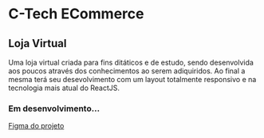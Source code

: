 <h1>C-Tech ECommerce</h1>
<h2>Loja Virtual</h2>
<p>Uma loja virtual criada para fins ditáticos e de estudo, sendo desenvolvida aos poucos através dos conhecimentos ao serem adiquiridos. Ao final a mesma terá seu desevolvimento com um layout totalmente responsivo
e na tecnologia mais atual do ReactJS.</p>

<h3>Em desenvolvimento...</h3>
<a href="https://www.figma.com/design/ZrGNVNG0kZL6txDv4G8P6s/DSCommerce?node-id=0-1&node-type=canvas&t=TrBiT4RiOMXjBjCP-0">Figma do projeto</a>
